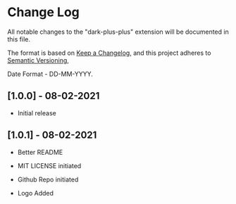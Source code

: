 # Change Log

All notable changes to the "dark-plus-plus" extension will be documented in this file.

The format is based on [Keep a Changelog](https://keepachangelog.com/en/1.0.0/),
and this project adheres to [Semantic Versioning](https://semver.org/spec/v2.0.0.html),

Date Format - DD-MM-YYYY.

## [1.0.0] - 08-02-2021

- Initial release

## [1.0.1] - 08-02-2021

- Better README
- MIT LICENSE initiated
- Github Repo initiated

- Logo Added